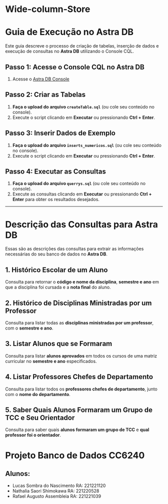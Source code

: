 # Wide-column-Store
# Guia de Execução no Astra DB

Este guia descreve o processo de criação de tabelas, inserção de dados e execução de consultas no **Astra DB** utilizando o Console CQL.

## Passo 1: Acesse o Console CQL no Astra DB

1. Acesse o [Astra DB Console](https://astra.datastax.com) 

## Passo 2: Criar as Tabelas

1. **Faça o upload do arquivo `createTable.sql`** (ou cole seu conteúdo no console).
2. Execute o script clicando em **Executar** ou pressionando **Ctrl + Enter**.

## Passo 3: Inserir Dados de Exemplo

1. **Faça o upload do arquivo `inserts_numericos.sql`** (ou cole seu conteúdo no console).
2. Execute o script clicando em **Executar** ou pressionando **Ctrl + Enter**.

## Passo 4: Executar as Consultas

1. **Faça o upload do arquivo `querrys.sql`** (ou cole seu conteúdo no console).
2. Execute as consultas clicando em **Executar** ou pressionando **Ctrl + Enter** para obter os resultados desejados.

---
# Descrição das Consultas para Astra DB

Essas são as descrições das consultas para extrair as informações necessárias do seu banco de dados no **Astra DB**.

## 1. Histórico Escolar de um Aluno
Consulta para retornar o **código e nome da disciplina**, **semestre e ano** em que a disciplina foi cursada e a **nota final** do aluno.

## 2. Histórico de Disciplinas Ministradas por um Professor
Consulta para listar todas as **disciplinas ministradas por um professor**, com o **semestre e ano**.

## 3. Listar Alunos que se Formaram
Consulta para listar **alunos aprovados** em todos os cursos de uma matriz curricular no **semestre e ano** especificados.

## 4. Listar Professores Chefes de Departamento
Consulta para listar todos os **professores chefes de departamento**, junto com o **nome do departamento**.

## 5. Saber Quais Alunos Formaram um Grupo de TCC e Seu Orientador
Consulta para saber quais **alunos formaram um grupo de TCC** e **qual professor foi o orientador**.




# Projeto Banco de Dados CC6240

## Alunos:

- Lucas Sombra do Nascimento RA: 221221120
- Nathalia Saori Shimokawa RA: 221220528
- Rafael Augusto Assembleia RA: 221221039

